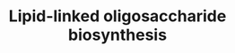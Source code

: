 ---
annotations:
- type: Pathway Ontology
  value: lipid metabolic pathway
authors:
- M.Braymer
- MaintBot
- Egonw
- Jmelius
- Eweitz
description: "In eukaryotes, N-linked (asparagine-linked) glycosylation is the most
  common form of protein modification of secretory and membrane proteins, and is involved
  in a variety of cellular processes, such as protein folding, sorting and stability
  (reviewed in (CITS: [15189166][8472892][3896128])).   The initial steps of N-linked
  glycosylation, which are also known as the dolichol pathway of N-linked glycosylation,
  and lipid- and dolichol-linked oligosaccharide biosynthesis, involve the synthesis
  of a core oligosaccharide (glucosyl)<sub>3</sub>(mannosyl)<sub>9</sub>(N-acetylglucosamine)<sub>2</sub>,
  abbreviated, Glc<sub>3</sub>Man<sub>9</sub>GlcNAc<sub>2</sub>, on the lipid carrier,
  dolichol-pyrophosphate (Dol-PP) (reviewed in (CITS: [9878760][8472892][3896128])).
  \ The ordered assembly of the core oligosaccharide is highly conserved throughout
  eukaryotic evolution. The assembly starts on the cytoplasmic side of the endoplasmic
  reticulum (ER), where N-acetylglucosamine-1-phosphate (GlcNAc-1-phosphate) is transferred
  from uridine 5'-diphospho-N-acetylglucosamine (UDP-GlcNAc) to dolichol-phosphate
  (Dol-P) followed by the addition of one N-acetylglucosamine (GlcNAc) and five mannose
  residues from UDP-GlcNAc and guanosine 5'-diphosphomannose (GDP-Man), respectively.
  The resulting lipid-linked precursor (Man<sub>5</sub>GlcNAc<sub>2</sub>-PP-Dol)
  is translocated \"flipped\" into the lumen of the ER by a flippase, which which
  is endoded by <i>RFT1</i> in <i>S. cerevisiae</i>.  Once in the lumen, the oligosaccharide
  is extended by four mannose and three glucose residues derived from dolichyl-phosphate-mannose
  (Dol-P-Man) and dolichyl-phosphate-glucose (Dol-P-Glc), respectively. The enzyme
  complex oligosaccharyltransferase (OST) transfers the preassembled oligosaccharide,
  Glc<sub>3</sub>Man<sub>9</sub>GlcNAc<sub>2</sub>, from the lipid carrier Dol-PP
  to selected asparagine residues of nascent polypeptides as the polypeptides pass
  into the lumen of the ER (CITS: [11580295])(CITS: [9405463]).    Once attached to
  the protein, the N-linked oligosaccharide is further modified by a series of trimming
  and elongation reactions beginning in the ER and ending in the late Golgi compartment
  (CITS: [8054711]). In the ER, the oligosaccharide is trimmed of its 3 glucose residues
  and a specific mannose residue to form Man<sub>8</sub>GlcNAc<sub>2</sub>. The glucose
  residues are removed by glucosidases I and II, and in <i>S. cerevisiae</i> the mannose
  is removed by the alpha-1,2-mannosidase Mns1p, which is part of the editing mechanism
  that promotes the exit of correctly folded glycoproteins from the ER (CITS: [9732283]).
  \ Once the four monosaccharides are removed, the glycoproteins are transported from
  the ER to the Golgi, where the yeast and mammalian pathways diverge (CITS: [3304149]).
  \ The lipid-linked oligosaccharide biosynthetic pathway is of particular interest
  in humans, because defects in the glycosyltransferases involved lead to congenital
  disorders of glycosylation (CITS: [11306275][17024709]). \t\t\t\t  SOURCE: SGD pathways,
  http://pathway.yeastgenome.org/server.html"
last-edited: 2021-05-25
organisms:
- Saccharomyces cerevisiae
redirect_from:
- /index.php/Pathway:WP464
- /instance/WP464
schema-jsonld:
- '@context': https://schema.org/
  '@id': https://wikipathways.github.io/pathways/WP464.html
  '@type': Dataset
  creator:
    '@type': Organization
    name: WikiPathways
  description: "In eukaryotes, N-linked (asparagine-linked) glycosylation is the most
    common form of protein modification of secretory and membrane proteins, and is
    involved in a variety of cellular processes, such as protein folding, sorting
    and stability (reviewed in (CITS: [15189166][8472892][3896128])).   The initial
    steps of N-linked glycosylation, which are also known as the dolichol pathway
    of N-linked glycosylation, and lipid- and dolichol-linked oligosaccharide biosynthesis,
    involve the synthesis of a core oligosaccharide (glucosyl)<sub>3</sub>(mannosyl)<sub>9</sub>(N-acetylglucosamine)<sub>2</sub>,
    abbreviated, Glc<sub>3</sub>Man<sub>9</sub>GlcNAc<sub>2</sub>, on the lipid carrier,
    dolichol-pyrophosphate (Dol-PP) (reviewed in (CITS: [9878760][8472892][3896128])).
    \ The ordered assembly of the core oligosaccharide is highly conserved throughout
    eukaryotic evolution. The assembly starts on the cytoplasmic side of the endoplasmic
    reticulum (ER), where N-acetylglucosamine-1-phosphate (GlcNAc-1-phosphate) is
    transferred from uridine 5'-diphospho-N-acetylglucosamine (UDP-GlcNAc) to dolichol-phosphate
    (Dol-P) followed by the addition of one N-acetylglucosamine (GlcNAc) and five
    mannose residues from UDP-GlcNAc and guanosine 5'-diphosphomannose (GDP-Man),
    respectively. The resulting lipid-linked precursor (Man<sub>5</sub>GlcNAc<sub>2</sub>-PP-Dol)
    is translocated \"flipped\" into the lumen of the ER by a flippase, which which
    is endoded by <i>RFT1</i> in <i>S. cerevisiae</i>.  Once in the lumen, the oligosaccharide
    is extended by four mannose and three glucose residues derived from dolichyl-phosphate-mannose
    (Dol-P-Man) and dolichyl-phosphate-glucose (Dol-P-Glc), respectively. The enzyme
    complex oligosaccharyltransferase (OST) transfers the preassembled oligosaccharide,
    Glc<sub>3</sub>Man<sub>9</sub>GlcNAc<sub>2</sub>, from the lipid carrier Dol-PP
    to selected asparagine residues of nascent polypeptides as the polypeptides pass
    into the lumen of the ER (CITS: [11580295])(CITS: [9405463]).    Once attached
    to the protein, the N-linked oligosaccharide is further modified by a series of
    trimming and elongation reactions beginning in the ER and ending in the late Golgi
    compartment (CITS: [8054711]). In the ER, the oligosaccharide is trimmed of its
    3 glucose residues and a specific mannose residue to form Man<sub>8</sub>GlcNAc<sub>2</sub>.
    The glucose residues are removed by glucosidases I and II, and in <i>S. cerevisiae</i>
    the mannose is removed by the alpha-1,2-mannosidase Mns1p, which is part of the
    editing mechanism that promotes the exit of correctly folded glycoproteins from
    the ER (CITS: [9732283]).  Once the four monosaccharides are removed, the glycoproteins
    are transported from the ER to the Golgi, where the yeast and mammalian pathways
    diverge (CITS: [3304149]).  The lipid-linked oligosaccharide biosynthetic pathway
    is of particular interest in humans, because defects in the glycosyltransferases
    involved lead to congenital disorders of glycosylation (CITS: [11306275][17024709]).
    \t\t\t\t  SOURCE: SGD pathways, http://pathway.yeastgenome.org/server.html"
  keywords:
  - ALG11
  - L-arginine
  - ALG9
  - ALG2
  - ALG8
  - GDP
  - ALG6
  - ECM39
  - ECM40
  - DIE2
  license: CC0
  name: Lipid-linked oligosaccharide biosynthesis
seo: CreativeWork
title: Lipid-linked oligosaccharide biosynthesis
wpid: WP464
---